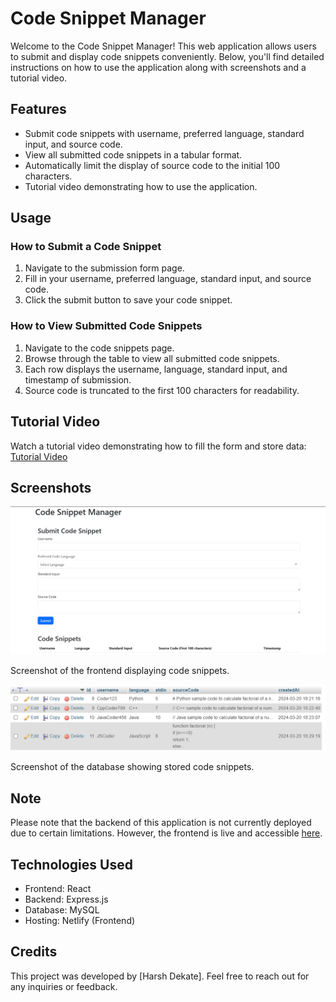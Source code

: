 # Code Snippet Manager

Welcome to the Code Snippet Manager! This web application allows users to submit and display code snippets conveniently. Below, you'll find detailed instructions on how to use the application along with screenshots and a tutorial video.

## Features

- Submit code snippets with username, preferred language, standard input, and source code.
- View all submitted code snippets in a tabular format.
- Automatically limit the display of source code to the initial 100 characters.
- Tutorial video demonstrating how to use the application.

## Usage

### How to Submit a Code Snippet

1. Navigate to the submission form page.
2. Fill in your username, preferred language, standard input, and source code.
3. Click the submit button to save your code snippet.

### How to View Submitted Code Snippets

1. Navigate to the code snippets page.
2. Browse through the table to view all submitted code snippets.
3. Each row displays the username, language, standard input, and timestamp of submission.
4. Source code is truncated to the first 100 characters for readability.

## Tutorial Video

Watch a tutorial video demonstrating how to fill the form and store data: [Tutorial Video](data/videodata.mp4)

## Screenshots

![Frontend Screenshot](data/code.png)

Screenshot of the frontend displaying code snippets.

![Database Screenshot](data/data.png)

Screenshot of the database showing stored code snippets.

## Note

Please note that the backend of this application is not currently deployed due to certain limitations. However, the frontend is live and accessible [here](https://ornate-churros-7ed3f1.netlify.app/).

## Technologies Used

- Frontend: React
- Backend: Express.js
- Database: MySQL
- Hosting: Netlify (Frontend)

## Credits

This project was developed by [Harsh Dekate]. Feel free to reach out for any inquiries or feedback.
